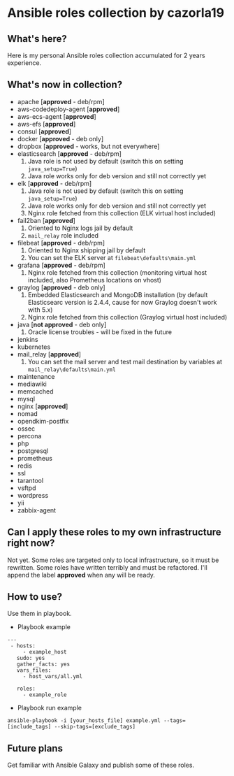 # Ansible roles collection by cazorla19

## What's here?

Here is my personal Ansible roles collection accumulated for 2 years experience.

## What's now in collection?

* apache [**approved** - deb/rpm]
* aws-codedeploy-agent [**approved**]
* aws-ecs-agent [**approved**]
* aws-efs [**approved**]
* consul [**approved**]
* docker [**approved** - deb only]
* dropbox [**approved** - works, but not everywhere]
* elasticsearch [**approved** - deb/rpm]
  1. Java role is not used by default (switch this on setting `java_setup=True`)
  2. Java role works only for deb version and still not correctly yet
* elk [**approved** - deb/rpm]
  1. Java role is not used by default (switch this on setting `java_setup=True`)
  2. Java role works only for deb version and still not correctly yet
  3. Nginx role fetched from this collection (ELK virtual host included)
* fail2ban [**approved**]
  1. Oriented to Nginx logs jail by default
  2. `mail_relay` role included
* filebeat [**approved** - deb/rpm]
  1. Oriented to Nginx shipping jail by default
  2. You can set the ELK server at `filebeat\defaults\main.yml`
* grafana [**approved** - deb/rpm]
  1. Nginx role fetched from this collection (monitoring virtual host included, also Prometheus locations on vhost)
* graylog [**approved** - deb only]
  1. Embedded Elasticsearch and MongoDB installation (by default Elasticsearc version is 2.4.4, cause for now Graylog doesn't work with 5.x)
  2. Nginx role fetched from this collection (Graylog virtual host included)
* java [**not approved** - deb only]
  1. Oracle license troubles - will be fixed in the future
* jenkins
* kubernetes
* mail_relay [**approved**]
  1. You can set the mail server and test mail destination by variables at `mail_relay\defaults\main.yml`
* maintenance
* mediawiki
* memcached
* mysql
* nginx [**approved**]
* nomad
* opendkim-postfix
* ossec
* percona
* php
* postgresql
* prometheus
* redis
* ssl
* tarantool
* vsftpd
* wordpress
* yii
* zabbix-agent

## Can I apply these roles to my own infrastructure right now?

Not yet. Some roles are targeted only to local infrastructure, so it must be rewritten. Some roles have written terribly and must be refactored. I'll append the label **approved** when any will be ready.

## How to use?

Use them in playbook.

* Playbook example

```
---
 - hosts:
     - example_host
   sudo: yes
   gather_facts: yes
   vars_files:
     - host_vars/all.yml

   roles:
     - example_role
```

* Playbook run example

```
ansible-playbook -i [your_hosts_file] example.yml --tags=[include_tags] --skip-tags=[exclude_tags]
```

## Future plans

Get familiar with Ansible Galaxy and publish some of these roles.
